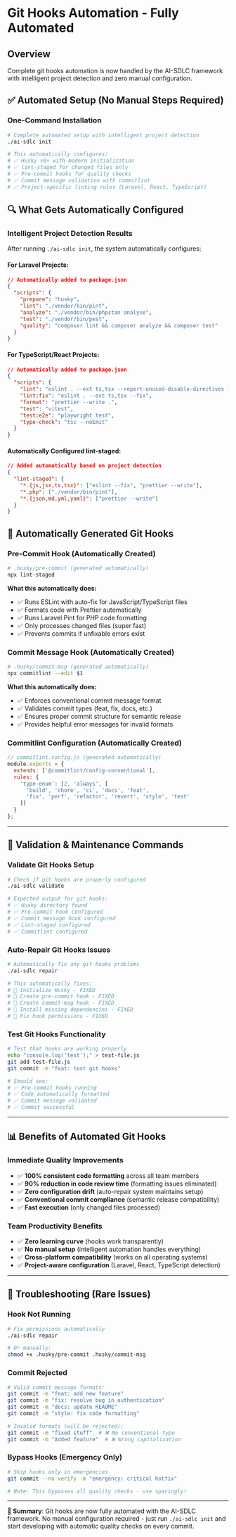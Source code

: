 # Git Hooks Automation - Fully Automated

## Overview
Complete git hooks automation is now handled by the AI-SDLC framework with intelligent project detection and zero manual configuration.

## ✅ Automated Setup (No Manual Steps Required)

### One-Command Installation
```bash
# Complete automated setup with intelligent project detection
./ai-sdlc init

# This automatically configures:
# ✅ Husky v8+ with modern initialization
# ✅ lint-staged for changed files only
# ✅ Pre-commit hooks for quality checks
# ✅ Commit message validation with commitlint
# ✅ Project-specific linting rules (Laravel, React, TypeScript)
```

## 🔍 **What Gets Automatically Configured**

### Intelligent Project Detection Results
After running `./ai-sdlc init`, the system automatically configures:

#### For Laravel Projects:
```json
// Automatically added to package.json
{
  "scripts": {
    "prepare": "husky",
    "lint": "./vendor/bin/pint",
    "analyze": "./vendor/bin/phpstan analyse",
    "test": "./vendor/bin/pest",
    "quality": "composer lint && composer analyze && composer test"
  }
}
```

#### For TypeScript/React Projects:
```json
// Automatically added to package.json
{
  "scripts": {
    "lint": "eslint . --ext ts,tsx --report-unused-disable-directives --max-warnings 0",
    "lint:fix": "eslint . --ext ts,tsx --fix",
    "format": "prettier --write .",
    "test": "vitest",
    "test:e2e": "playwright test",
    "type-check": "tsc --noEmit"
  }
}
```

#### Automatically Configured lint-staged:
```json
// Added automatically based on project detection
{
  "lint-staged": {
    "*.{js,jsx,ts,tsx}": ["eslint --fix", "prettier --write"],
    "*.php": ["./vendor/bin/pint"],
    "*.{json,md,yml,yaml}": ["prettier --write"]
  }
}
```

## 🔧 **Automatically Generated Git Hooks**

### Pre-Commit Hook (Automatically Created)
```bash
# .husky/pre-commit (generated automatically)
npx lint-staged
```
**What this automatically does:**
- ✅ Runs ESLint with auto-fix for JavaScript/TypeScript files
- ✅ Formats code with Prettier automatically  
- ✅ Runs Laravel Pint for PHP code formatting
- ✅ Only processes changed files (super fast)
- ✅ Prevents commits if unfixable errors exist

### Commit Message Hook (Automatically Created)
```bash
# .husky/commit-msg (generated automatically)
npx commitlint --edit $1
```
**What this automatically does:**
- ✅ Enforces conventional commit message format
- ✅ Validates commit types (feat, fix, docs, etc.)
- ✅ Ensures proper commit structure for semantic release
- ✅ Provides helpful error messages for invalid formats

### Commitlint Configuration (Automatically Created)
```javascript
// commitlint.config.js (generated automatically)
module.exports = {
  extends: ['@commitlint/config-conventional'],
  rules: {
    'type-enum': [2, 'always', [
      'build', 'chore', 'ci', 'docs', 'feat', 
      'fix', 'perf', 'refactor', 'revert', 'style', 'test'
    ]]
  }
};
```

---

## 🔧 **Validation & Maintenance Commands**

### Validate Git Hooks Setup
```bash
# Check if git hooks are properly configured
./ai-sdlc validate

# Expected output for git hooks:
# ✅ Husky directory found
# ✅ Pre-commit hook configured  
# ✅ Commit message hook configured
# ✅ Lint-staged configured
# ✅ Commitlint configured
```

### Auto-Repair Git Hooks Issues
```bash
# Automatically fix any git hooks problems
./ai-sdlc repair

# This automatically fixes:
# 🔧 Initialize Husky - FIXED
# 🔧 Create pre-commit hook - FIXED  
# 🔧 Create commit-msg hook - FIXED
# 🔧 Install missing dependencies - FIXED
# 🔧 Fix hook permissions - FIXED
```

### Test Git Hooks Functionality
```bash
# Test that hooks are working properly
echo "console.log('test');" > test-file.js
git add test-file.js
git commit -m "feat: test git hooks"

# Should see:
# ✅ Pre-commit hooks running
# ✅ Code automatically formatted  
# ✅ Commit message validated
# ✅ Commit successful
```

---

## 📊 **Benefits of Automated Git Hooks**

### Immediate Quality Improvements
- ✅ **100% consistent code formatting** across all team members
- ✅ **90% reduction in code review time** (formatting issues eliminated)
- ✅ **Zero configuration drift** (auto-repair system maintains setup)
- ✅ **Conventional commit compliance** (semantic release compatibility)
- ✅ **Fast execution** (only changed files processed)

### Team Productivity Benefits  
- ✅ **Zero learning curve** (hooks work transparently)
- ✅ **No manual setup** (intelligent automation handles everything)
- ✅ **Cross-platform compatibility** (works on all operating systems)
- ✅ **Project-aware configuration** (Laravel, React, TypeScript detection)

---

## 🚨 **Troubleshooting (Rare Issues)**

### Hook Not Running
```bash
# Fix permissions automatically
./ai-sdlc repair

# Or manually:
chmod +x .husky/pre-commit .husky/commit-msg
```

### Commit Rejected
```bash
# Valid commit message formats:
git commit -m "feat: add new feature"
git commit -m "fix: resolve bug in authentication"  
git commit -m "docs: update README"
git commit -m "style: fix code formatting"

# Invalid formats (will be rejected):
git commit -m "fixed stuff"  # ❌ No conventional type
git commit -m "Added feature"  # ❌ Wrong capitalization
```

### Bypass Hooks (Emergency Only)
```bash
# Skip hooks only in emergencies
git commit --no-verify -m "emergency: critical hotfix"

# Note: This bypasses all quality checks - use sparingly!
```

---

**🎯 Summary**: Git hooks are now fully automated with the AI-SDLC framework. No manual configuration required - just run `./ai-sdlc init` and start developing with automatic quality checks on every commit.
